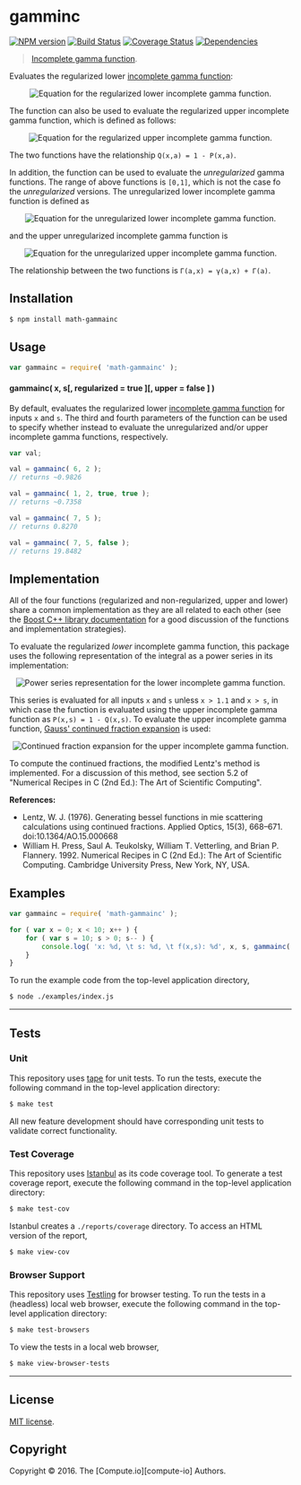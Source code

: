gamminc
===
[![NPM version][npm-image]][npm-url] [![Build Status][build-image]][build-url] [![Coverage Status][coverage-image]][coverage-url] [![Dependencies][dependencies-image]][dependencies-url]

> [Incomplete gamma function][incomplete-gamma-function].

Evaluates the regularized lower [incomplete gamma function][incomplete-gamma-function]:

<div class="equation" align="center" data-raw-text="P( x, a ) = \frac{\gamma(a,x)}{\Gamma(a)} = \frac{1}{\Gamma(a)} \int_0^x t^{a-1} e^{-t} \; dt" data-equation="eq:lower_incomplete_gamma">
	<img src="https://cdn.rawgit.com/math-io/gammainc/e8827ca0002651a5253b47ec38e952b7c00eaa5b/docs/img/eqn1.svg" alt="Equation for the regularized lower incomplete gamma function.">
	<br>
</div>

The function can also be used to evaluate the regularized upper incomplete gamma function, which is defined as follows:  

<div class="equation" align="center" data-raw-text="Q( x, a ) = \frac{\Gamma(a,x)}{\Gamma(a)} = \frac{1}{\Gamma(a)} \int_x^\infty t^{a-1} e^{-t} \; dt" data-equation="eq:upper_incomplete_gamma">
	<img src="https://cdn.rawgit.com/math-io/gammainc/e8827ca0002651a5253b47ec38e952b7c00eaa5b/docs/img/eqn2.svg" alt="Equation for the regularized upper incomplete gamma function.">
	<br>
</div>

The two functions have the relationship `Q(x,a) = 1 - P(x,a)`.

In addition, the function can be used to evaluate the *unregularized* gamma functions. The range of above functions is `[0,1]`, which is not the case fo the *unregularized* versions. The unregularized lower incomplete gamma function is defined as

<div class="equation" align="center" data-raw-text="\gamma(a,x) = \int_0^x t^{a-1} e^{-t} \; dt" data-equation="eq:unreg_lower_incomplete_gamma">
	<img src="https://cdn.rawgit.com/math-io/gammainc/e8827ca0002651a5253b47ec38e952b7c00eaa5b/docs/img/eqn3.svg" alt="Equation for the unregularized lower incomplete gamma function.">
	<br>
</div>

and the upper unregularized incomplete gamma function is

<div class="equation" align="center" data-raw-text="\Gamma(a,x)= \int_x^\infty t^{a-1} e^{-t} \; dt" data-equation="eq:unreg_upper_incomplete_gamma">
	<img src="https://cdn.rawgit.com/math-io/gammainc/e8827ca0002651a5253b47ec38e952b7c00eaa5b/docs/img/eqn4.svg" alt="Equation for the unregularized upper incomplete gamma function.">
	<br>
</div>

The relationship between the two functions is `Γ(a,x) = γ(a,x) + Γ(a)`.

## Installation

``` bash
$ npm install math-gammainc
```


## Usage

``` javascript
var gammainc = require( 'math-gammainc' );
```


#### gammainc( x, s[, regularized = true ][, upper = false ] )

By default, evaluates the regularized lower [incomplete gamma function][incomplete-gamma-function] for inputs `x` and `s`. The third and fourth parameters of the function can be used to specify whether instead to evaluate the unregularized and/or upper incomplete gamma functions, respectively.

``` javascript
var val;

val = gammainc( 6, 2 );
// returns ~0.9826

val = gammainc( 1, 2, true, true );
// returns ~0.7358

val = gammainc( 7, 5 );
// returns 0.8270

val = gammainc( 7, 5, false );
// returns 19.8482
```

## Implementation

All of the four functions (regularized and non-regularized, upper and lower) share a common implementation as they are all related to each other (see the [Boost C++ library documentation](http://www.boost.org/doc/libs/1_35_0/libs/math/doc/sf_and_dist/html/math_toolkit/special/sf_gamma/igamma.html) for a good discussion of the functions and implementation strategies).

To evaluate the regularized *lower* incomplete gamma function, this package uses the following representation of the integral as a power series in its implementation:

<div class="equation" align="center" data-raw-text="
    P(x, a) = \frac{1}{\Gamma(a)}\sum_{k=0}^\infty \frac{x^a e^{-x} x^k}{a(a+1)...(a+k)} " data-equation="eq:power_series">
	<img src="https://cdn.rawgit.com/math-io/gammainc/e8827ca0002651a5253b47ec38e952b7c00eaa5b/docs/img/eqn5.svg" alt="Power series representation for the lower incomplete gamma function.">
	<br>
</div>

This series is evaluated for all inputs `x` and `s` unless `x > 1.1` and `x > s`, in which case the function is evaluated using the upper incomplete gamma function as `P(x,s) = 1 - Q(x,s)`. To evaluate the upper incomplete gamma function, [Gauss' continued fraction expansion][continued-fraction] is used:

<div class="equation" align="center" data-raw-text="Q(x, a) = \frac{1}{\Gamma(a)}\cfrac{x^a e^{-x}}{1+x-a+ \cfrac{a-1}{3+x-a+ \cfrac{2(a-2)}{5+x-a+ \cfrac{3(a-3)} {7+x-a+ \cfrac{4(a-4)}{9+x-a+ \ddots}}}}} " data-equation="eq:continued_fraction">
	<img src="https://cdn.rawgit.com/math-io/gammainc/e8827ca0002651a5253b47ec38e952b7c00eaa5b/docs/img/eqn6.svg" alt="Continued fraction expansion for the upper incomplete gamma function.">
	<br>
</div>

To compute the continued fractions, the modified Lentz's method is implemented. For a discussion of this method, see section 5.2 of "Numerical Recipes in C (2nd Ed.): The Art of Scientific Computing".

**References:**
- Lentz, W. J. (1976). Generating bessel functions in mie scattering calculations using continued fractions. Applied Optics, 15(3), 668–671. doi:10.1364/AO.15.000668
- William H. Press, Saul A. Teukolsky, William T. Vetterling, and Brian P. Flannery. 1992. Numerical Recipes in C (2nd Ed.): The Art of Scientific Computing. Cambridge University Press, New York, NY, USA.

## Examples

``` javascript
var gammainc = require( 'math-gammainc' );

for ( var x = 0; x < 10; x++ ) {
	for ( var s = 10; s > 0; s-- ) {
		console.log( 'x: %d, \t s: %d, \t f(x,s): %d', x, s, gammainc( x, s ) );
	}
}
```

To run the example code from the top-level application directory,

``` bash
$ node ./examples/index.js
```


---
## Tests

### Unit

This repository uses [tape][tape] for unit tests. To run the tests, execute the following command in the top-level application directory:

``` bash
$ make test
```

All new feature development should have corresponding unit tests to validate correct functionality.


### Test Coverage

This repository uses [Istanbul][istanbul] as its code coverage tool. To generate a test coverage report, execute the following command in the top-level application directory:

``` bash
$ make test-cov
```

Istanbul creates a `./reports/coverage` directory. To access an HTML version of the report,

``` bash
$ make view-cov
```


### Browser Support

This repository uses [Testling][testling] for browser testing. To run the tests in a (headless) local web browser, execute the following command in the top-level application directory:

``` bash
$ make test-browsers
```

To view the tests in a local web browser,

``` bash
$ make view-browser-tests
```

<!-- [![browser support][browsers-image]][browsers-url] -->


---
## License

[MIT license](http://opensource.org/licenses/MIT).


## Copyright

Copyright &copy; 2016. The [Compute.io][compute-io] Authors.


[npm-image]: http://img.shields.io/npm/v/math-gammainc.svg
[npm-url]: https://npmjs.org/package/math-gammainc

[build-image]: http://img.shields.io/travis/math-io/gammainc/master.svg
[build-url]: https://travis-ci.org/math-io/gammainc

[coverage-image]: https://img.shields.io/codecov/c/github/math-io/gammainc/master.svg
[coverage-url]: https://codecov.io/github/math-io/gammainc?branch=master

[dependencies-image]: http://img.shields.io/david/math-io/gammainc.svg
[dependencies-url]: https://david-dm.org/math-io/gammainc

[dev-dependencies-image]: http://img.shields.io/david/dev/math-io/gammainc.svg
[dev-dependencies-url]: https://david-dm.org/dev/math-io/gammainc

[github-issues-image]: http://img.shields.io/github/issues/math-io/gammainc.svg
[github-issues-url]: https://github.com/math-io/gammainc/issues

[tape]: https://github.com/substack/tape
[istanbul]: https://github.com/gotwarlost/istanbul
[testling]: https://ci.testling.com

[incomplete-gamma-function]: https://en.wikipedia.org/wiki/Incomplete_gamma_function

[continued-fraction]:  https://en.wikipedia.org/wiki/Gauss%27s_continued_fraction
